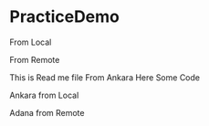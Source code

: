 # PracticeDemo

From Local 





From Remote

This is Read me file
From Ankara
Here Some Code



Ankara from Local

Adana from Remote
